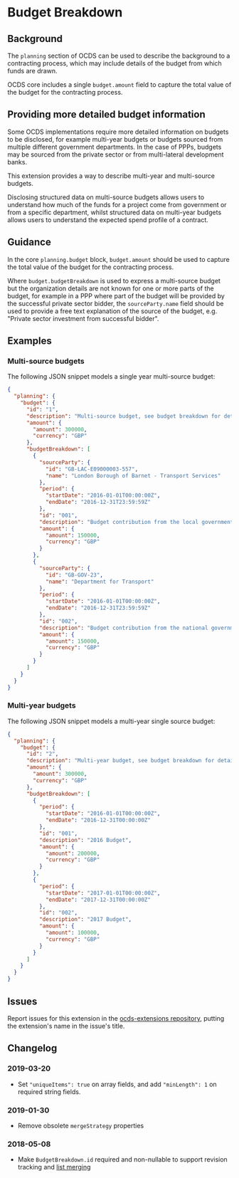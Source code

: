 # Budget Breakdown

## Background

The `planning` section of OCDS can be used to describe the background to a contracting process, which may include details of the budget from which funds are drawn.

OCDS core includes a single `budget.amount` field to capture the total value of the budget for the contracting process.

## Providing more detailed budget information

Some OCDS implementations require more detailed information on budgets to be disclosed, for example multi-year budgets or budgets sourced from multiple different government departments. In the case of PPPs, budgets may be sourced from the private sector or from multi-lateral development banks.

This extension provides a way to describe multi-year and multi-source budgets.

Disclosing structured data on multi-source budgets allows users to understand how much of the funds for a project come from government or from a specific department, whilst structured data on multi-year budgets allows users to understand the expected spend profile of a contract.

## Guidance

In the core `planning.budget` block, `budget.amount` should be used to capture the total value of the budget for the contracting process.

Where `budget.budgetBreakdown` is used to express a multi-source budget but the organization details are not known for one or more parts of the budget, for example in a PPP where part of the budget will be provided by the successful private sector bidder, the `sourceParty.name` field should be used to provide a free text explanation of the source of the budget, e.g. "Private sector investment from successful bidder".

## Examples

### Multi-source budgets

The following JSON snippet models a single year multi-source budget:

```json
{
  "planning": {
    "budget": {
      "id": "1",
      "description": "Multi-source budget, see budget breakdown for details.",
      "amount": {
        "amount": 300000,
        "currency": "GBP"
      },
      "budgetBreakdown": [
        {
          "sourceParty": {
            "id": "GB-LAC-E09000003-557",
            "name": "London Borough of Barnet - Transport Services"
          },
          "period": {
            "startDate": "2016-01-01T00:00:00Z",
            "endDate": "2016-12-31T23:59:59Z"
          },
          "id": "001",
          "description": "Budget contribution from the local government",
          "amount": {
            "amount": 150000,
            "currency": "GBP"
          }
        },
        {
          "sourceParty": {
            "id": "GB-GOV-23",
            "name": "Department for Transport"
          },
          "period": {
            "startDate": "2016-01-01T00:00:00Z",
            "endDate": "2016-12-31T23:59:59Z"
          },
          "id": "002",
          "description": "Budget contribution from the national government",
          "amount": {
            "amount": 150000,
            "currency": "GBP"
          }
        }
      ]
    }
  }
}
```

### Multi-year budgets

The following JSON snippet models a multi-year single source budget:

```json
{
  "planning": {
    "budget": {
      "id": "2",
      "description": "Multi-year budget, see budget breakdown for details.",
      "amount": {
        "amount": 300000,
        "currency": "GBP"
      },
      "budgetBreakdown": [
        {
          "period": {
            "startDate": "2016-01-01T00:00:00Z",
            "endDate": "2016-12-31T00:00:00Z"
          },
          "id": "001",
          "description": "2016 Budget",
          "amount": {
            "amount": 200000,
            "currency": "GBP"
          }
        },
        {
          "period": {
            "startDate": "2017-01-01T00:00:00Z",
            "endDate": "2017-12-31T00:00:00Z"
          },
          "id": "002",
          "description": "2017 Budget",
          "amount": {
            "amount": 100000,
            "currency": "GBP"
          }
        }
      ]
    }
  }
}
```

## Issues

Report issues for this extension in the [ocds-extensions repository](https://github.com/open-contracting/ocds-extensions/issues), putting the extension's name in the issue's title.

## Changelog

### 2019-03-20

* Set `"uniqueItems": true` on array fields, and add `"minLength": 1` on required string fields.

### 2019-01-30

* Remove obsolete `mergeStrategy` properties

### 2018-05-08

* Make `BudgetBreakdown.id` required and non-nullable to support revision tracking and [list merging](http://standard.open-contracting.org/latest/en/schema/merging/#lists)
